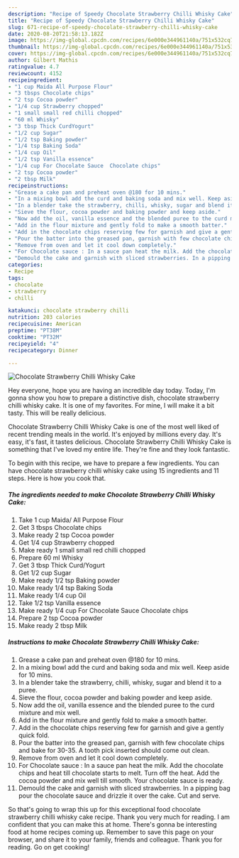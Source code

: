 ```yaml
---
description: "Recipe of Speedy Chocolate Strawberry Chilli Whisky Cake"
title: "Recipe of Speedy Chocolate Strawberry Chilli Whisky Cake"
slug: 671-recipe-of-speedy-chocolate-strawberry-chilli-whisky-cake
date: 2020-08-20T21:58:13.182Z
image: https://img-global.cpcdn.com/recipes/6e000e344961140a/751x532cq70/chocolate-strawberry-chilli-whisky-cake-recipe-main-photo.jpg
thumbnail: https://img-global.cpcdn.com/recipes/6e000e344961140a/751x532cq70/chocolate-strawberry-chilli-whisky-cake-recipe-main-photo.jpg
cover: https://img-global.cpcdn.com/recipes/6e000e344961140a/751x532cq70/chocolate-strawberry-chilli-whisky-cake-recipe-main-photo.jpg
author: Gilbert Mathis
ratingvalue: 4.7
reviewcount: 4152
recipeingredient:
- "1 cup Maida All Purpose Flour"
- "3 tbsps Chocolate chips"
- "2 tsp Cocoa powder"
- "1/4 cup Strawberry chopped"
- "1 small small red chilli chopped"
- "60 ml Whisky"
- "3 tbsp Thick CurdYogurt"
- "1/2 cup Sugar"
- "1/2 tsp Baking powder"
- "1/4 tsp Baking Soda"
- "1/4 cup Oil"
- "1/2 tsp Vanilla essence"
- "1/4 cup For Chocolate Sauce  Chocolate chips"
- "2 tsp Cocoa powder"
- "2 tbsp Milk"
recipeinstructions:
- "Grease a cake pan and preheat oven @180 for 10 mins."
- "In a mixing bowl add the curd and baking soda and mix well. Keep aside for 10 mins."
- "In a blender take the strawberry, chilli, whisky, sugar and blend it to a puree."
- "Sieve the flour, cocoa powder and baking powder and keep aside."
- "Now add the oil, vanilla essence and the blended puree to the curd mixture and mix well."
- "Add in the flour mixture and gently fold to make a smooth batter."
- "Add in the chocolate chips reserving few for garnish and give a gently quick fold."
- "Pour the batter into the greased pan, garnish with few chocolate chips and bake for 30-35. A tooth pick inserted should come out clean."
- "Remove from oven and let it cool down completely."
- "For Chocolate sauce : In a sauce pan heat the milk. Add the chocolate chips and heat till chocolate starts to melt. Turn off the heat. Add the cocoa powder and mix well till smooth. Your chocolate sauce is ready."
- "Demould the cake and garnish with sliced strawberries. In a pipping bag pour the chocolate sauce and drizzle it over the cake. Cut and serve."
categories:
- Recipe
tags:
- chocolate
- strawberry
- chilli

katakunci: chocolate strawberry chilli 
nutrition: 203 calories
recipecuisine: American
preptime: "PT38M"
cooktime: "PT32M"
recipeyield: "4"
recipecategory: Dinner

---
```



![Chocolate Strawberry Chilli Whisky Cake](https://img-global.cpcdn.com/recipes/6e000e344961140a/751x532cq70/chocolate-strawberry-chilli-whisky-cake-recipe-main-photo.jpg)

Hey everyone, hope you are having an incredible day today. Today, I'm gonna show you how to prepare a distinctive dish, chocolate strawberry chilli whisky cake. It is one of my favorites. For mine, I will make it a bit tasty. This will be really delicious.



Chocolate Strawberry Chilli Whisky Cake is one of the most well liked of recent trending meals in the world. It's enjoyed by millions every day. It's easy, it's fast, it tastes delicious. Chocolate Strawberry Chilli Whisky Cake is something that I've loved my entire life. They're fine and they look fantastic.


To begin with this recipe, we have to prepare a few ingredients. You can have chocolate strawberry chilli whisky cake using 15 ingredients and 11 steps. Here is how you cook that.

<!--inarticleads1-->

##### The ingredients needed to make Chocolate Strawberry Chilli Whisky Cake:

1. Take 1 cup Maida/ All Purpose Flour
1. Get 3 tbsps Chocolate chips
1. Make ready 2 tsp Cocoa powder
1. Get 1/4 cup Strawberry chopped
1. Make ready 1 small small red chilli chopped
1. Prepare 60 ml Whisky
1. Get 3 tbsp Thick Curd/Yogurt
1. Get 1/2 cup Sugar
1. Make ready 1/2 tsp Baking powder
1. Make ready 1/4 tsp Baking Soda
1. Make ready 1/4 cup Oil
1. Take 1/2 tsp Vanilla essence
1. Make ready 1/4 cup For Chocolate Sauce  Chocolate chips
1. Prepare 2 tsp Cocoa powder
1. Make ready 2 tbsp Milk




<!--inarticleads2-->

##### Instructions to make Chocolate Strawberry Chilli Whisky Cake:

1. Grease a cake pan and preheat oven @180 for 10 mins.
1. In a mixing bowl add the curd and baking soda and mix well. Keep aside for 10 mins.
1. In a blender take the strawberry, chilli, whisky, sugar and blend it to a puree.
1. Sieve the flour, cocoa powder and baking powder and keep aside.
1. Now add the oil, vanilla essence and the blended puree to the curd mixture and mix well.
1. Add in the flour mixture and gently fold to make a smooth batter.
1. Add in the chocolate chips reserving few for garnish and give a gently quick fold.
1. Pour the batter into the greased pan, garnish with few chocolate chips and bake for 30-35. A tooth pick inserted should come out clean.
1. Remove from oven and let it cool down completely.
1. For Chocolate sauce : In a sauce pan heat the milk. Add the chocolate chips and heat till chocolate starts to melt. Turn off the heat. Add the cocoa powder and mix well till smooth. Your chocolate sauce is ready.
1. Demould the cake and garnish with sliced strawberries. In a pipping bag pour the chocolate sauce and drizzle it over the cake. Cut and serve.




So that's going to wrap this up for this exceptional food chocolate strawberry chilli whisky cake recipe. Thank you very much for reading. I am confident that you can make this at home. There's gonna be interesting food at home recipes coming up. Remember to save this page on your browser, and share it to your family, friends and colleague. Thank you for reading. Go on get cooking!
